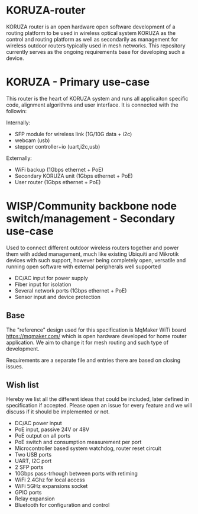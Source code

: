 # KORUZA-router

KORUZA router is an open hardware open software development of a routing platform to be used in wireless optical system KORUZA as the control and routing platform as well as secondarily as management for wireless outdoor routers typically used in mesh networks. This repository currently serves as the ongoing requirements base for developing such a device.

# KORUZA - Primary use-case
This router is the heart of KORUZA system and runs all applicaiton specific code, alignment algorithms and user interface. It is connected with the followin:

Internally:
 * SFP module for wireless link (1G/10G data + i2c)
 * webcam (usb)
 * stepper controller+io (uart,i2c,usb)
 
Externally:
 * WiFi backup (1Gbps ethernet + PoE)
 * Secondary KORUZA unit (1Gbps ethernet + PoE)
 * User router (1Gbps ethernet + PoE)
 
# WISP/Community backbone node switch/management - Secondary use-case
Used to connect different outdoor wireless routers together and power them with added management, much like existing Ubiquiti and Mikrotik devices with such support, however being completely open, versatile and running open software with external peripherals well supported

* DC/AC input for power supply
* Fiber input for isolation
* Several network ports (1Gbps ethernet + PoE)
* Sensor input and device protection
 
## Base
The "reference" design used for this specification is MqMaker WiTi board https://mqmaker.com/ which is open hardware developed for home router application. We aim to change it for mesh routing and such type of development.

Requirements are a separate file and entries there are based on closing issues.

## Wish list
Hereby we list all the different ideas that could be included, later defined in specification if accepted. Please open an issue for every feature and we will discuss if it should be implemented or not.

* DC/AC power input
* PoE input, passive 24V or 48V
* PoE output on all ports
* PoE switch and consumption measurement per port
* Microcontroller based system watchdog, router reset circuit
* Two USB ports
* UART, I2C port
* 2 SFP ports
* 10Gbps pass-trhough between ports with retiming
* WiFi 2.4Ghz for local access
* WiFi 5GHz expansions socket
* GPIO ports
* Relay expansion
* Bluetooth for configuration and control


